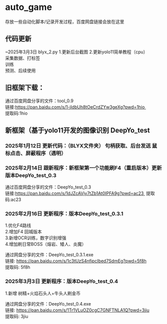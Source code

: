 # auto_game
存放一些自动化脚本/记录开发过程，百度网盘链接会放在这里

## 代码更新
~2025年3月3日 blyx_2.py
1.更新后台截图
2.更新yolo11简单教程（cpu）  
采集数据、打标签  
训练  
预测、后续使用

## 旧框架下载：

通过百度网盘分享的文件：tool_0.9  
链接:https://pan.baidu.com/s/1-jldbUh8tOeCrdZYw3geXg?pwd=1hio   
提取码:1hio

## 新框架（基于yolo11开发的图像识别 DeepYo_test

### 2025年1月12日 更新代码：（BLYX文件夹） 句柄获取、后台发送 鼠标点击、屏蔽程序（透明）

### 2025年2月14日 跟新程序：新框架第一个功能刷F4（重启版本）更新 版本DeepYo_test_0.3  

通过百度网盘分享的文件：DeepYo_test_0.3  
链接:https://pan.baidu.com/s/1dJZcAVjy7tZb1At0IPFA9g?pwd=ac23 
提取码:ac23  

### 2025年2月16日 更新程序：版本DeepYo_test_0.3.1
1.优化F4路线  
2.增加F4 回城版本  
3.新增OCR训练，数字识别增强  
4.增加刷日常BOSS（熔岩、矮人、炎魔）

通过网盘分享的文件：DeepYo_test_0.3.1.exe  
链接: https://pan.baidu.com/s/1c3tUzS4nfipcIbed7SdmEg?pwd=5f8h  
提取码: 5f8h


### 2025年3月3日 更新程序：版本DeepYo_test_0.4
1.新增 树精+火焰石头人+牛头人刷金币

通过网盘分享的文件：DeepYo_test_0.4.exe  
链接: https://pan.baidu.com/s/1Tr1VLuOZ0cgC7GNFTNLA1Q?pwd=3jiu   
提取码: 3jiu
